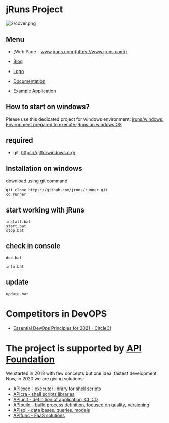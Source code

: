 [comment]: <> (+ [polish version - PL]&#40;https://www.jruns.com/README_PL.html&#41;)

# jRuns Project

![2/cover.png](https://logo.jruns.com/2/cover.png)


## Menu

+ [Web Page - www.jruns.com](https://www.jruns.com/)

+ [Blog](https://blog.jruns.com/)

+ [Logo](https://logo.jruns.com/)

+ [Documentation](https://docs.jruns.com/)

+ [Example Application](https://app.jruns.com/)


## How to start on windows?
Please use this dedicated project for windows environment:
[jruns/windows: Environment prepared to execute jRuns on windows OS](https://github.com/jruns/windows)

## required

+ git, https://gitforwindows.org/


## Installation on windows

download using git command

    git clone https://github.com/jruns/runner.git
    cd runner

## start working with jRuns


    install.bat 
    start.bat
    stop.bat


## check in console

    doc.bat

    info.bat

## update

    update.bat

# Competitors in DevOPS

+ [Essential DevOps Principles for 2021 - CircleCI](https://circleci.com/blog/essential-devops-principles/)




# The project is supported by [API Foundation](https://www.apifoundation.com)
We started in 2018 with few concepts but one idea: fastest development.
Now, in 2020 we are giving solutions:

+ [APIexec - executor library for shell scripts](https://www.apiexec.com)
+ [APIcra - shell scripts libraries](https://www.apicra.com)
+ [APIunit - definition of application, CI, CD](https://www.apiunit.com)
+ [APIbuild - build process definition, focused on quality, versioning](https://www.apibuild.com)
+ [APIsql - data bases, queries, models](https://www.apisql.com)
+ [APIfunc - FaaS solutions](https://www.apifunc.com)
